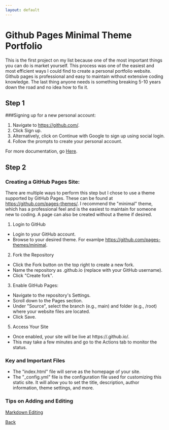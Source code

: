 ```yaml
---
layout: default
---
```


# Github Pages Minimal Theme Portfolio

This is the first project on my list because one of the most important things you can do is market yourself. This process was one of the easiest and most efficient ways I could find to create a personal portfolio website. Github pages is professional and easy to maintain without extensive coding knowledge. The last thing anyone needs is something breaking 5-10 years down the road and no idea how to fix it.

## Step 1

###Signing up for a new personal account:

1. Navigate to https://github.com/.
2. Click Sign up.
3. Alternatively, click on Continue with Google to sign up using social login.
4. Follow the prompts to create your personal account.

For more documentation, go [Here](https://docs.github.com/en/get-started/start-your-journey/creating-an-account-on-github).

## Step 2

### Creating a GitHub Pages Site:

There are multiple ways to perform this step but I chose to use a theme supported by GitHub Pages. These can be found at https://github.com/pages-themes/. I recommend the "minimal" theme, which has a professional feel and is the easiest to maintain for someone new to coding. A page can also be created without a theme if desired.

1. Login to GitHub
* Login to your GitHub account.
* Browse to your desired theme. For examlpe https://github.com/pages-themes/minimal.
2. Fork the Repository
* Click the Fork button on the top right to create a new fork.
* Name the repository as <username>.github.io (replace <username> with your GitHub username).
* Click "Create fork".
3. Enable GitHub Pages:
* Navigate to the repository's Settings.
* Scroll down to the Pages section.
* Under "Source", select the branch (e.g., main) and folder (e.g., /root) where your website files are located.
* Click Save.
5. Access Your Site
* Once enabled, your site will be live at https://<username>.github.io/.
* This may take a few minutes and go to the Actions tab to monitor the status.

### Key and Important Files

* The "index.html" file will serve as the homepage of your site.
* The "_config.yml" file is the configuration file used for customizing this static site. It will allow you to set the title, description, author information, theme settings, and more.

### Tips on Adding and Editing

[Markdown Editing](/tooling_and_skills/markdown.md)



[Back](/projects.html)

